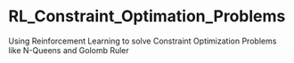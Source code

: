 # RL_Constraint_Optimation_Problems
Using Reinforcement Learning to solve Constraint Optimization Problems like N-Queens and Golomb Ruler

